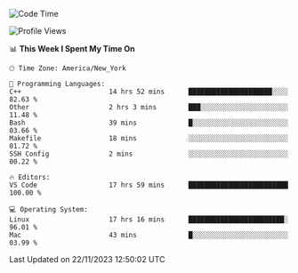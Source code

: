 <!--START_SECTION:waka-->
![Code Time](http://img.shields.io/badge/Code%20Time-620%20hrs%2013%20mins-blue)

![Profile Views](http://img.shields.io/badge/Profile%20Views-0-blue)

📊 **This Week I Spent My Time On** 

```text
🕑︎ Time Zone: America/New_York

💬 Programming Languages: 
C++                      14 hrs 52 mins      █████████████████████░░░░   82.63 % 
Other                    2 hrs 3 mins        ███░░░░░░░░░░░░░░░░░░░░░░   11.48 % 
Bash                     39 mins             █░░░░░░░░░░░░░░░░░░░░░░░░   03.66 % 
Makefile                 18 mins             ░░░░░░░░░░░░░░░░░░░░░░░░░   01.72 % 
SSH Config               2 mins              ░░░░░░░░░░░░░░░░░░░░░░░░░   00.22 % 

🔥 Editors: 
VS Code                  17 hrs 59 mins      █████████████████████████   100.00 % 

💻 Operating System: 
Linux                    17 hrs 16 mins      ████████████████████████░   96.01 % 
Mac                      43 mins             █░░░░░░░░░░░░░░░░░░░░░░░░   03.99 % 
```


 Last Updated on 22/11/2023 12:50:02 UTC
<!--END_SECTION:waka-->
